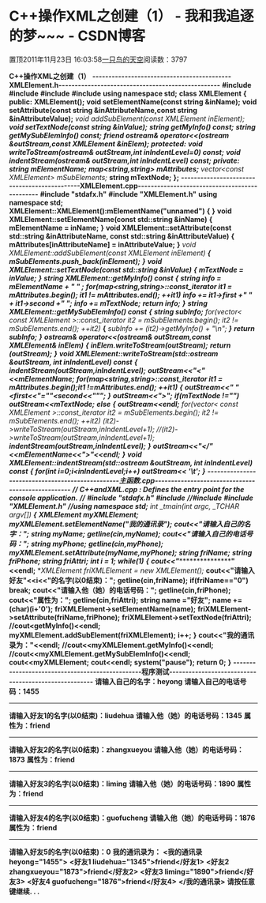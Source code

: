 
# C++操作XML之创建（1） - 我和我追逐的梦~~~ - CSDN博客


置顶2011年11月23日 16:03:58[一只鸟的天空](https://me.csdn.net/heyongluoyao8)阅读数：3797


**C++操作XML之创建（1）**
**-------------------------------------------XMLElement.h--------------------------------------------------**
**\#include<string>**
**\#include<vector>**
**\#include<map>**
**\#include<iostream>**
**using namespace std;**
**class XMLElement**
**{**
**public:**
**XMLElement();**
**void setElementName(const string &inName);**
**void setAttribute(const string &inAttributeName,const string &inAttributeValue);**
**void addSubElement(const XMLElement *inElement);**
**void setTextNode(const string &inValue);**
**string getMyInfo() const;**
**string getMySubElemInfo() const;**
**friend ostream& operator<<(ostream &outStream,const XMLElement &inElem);**
**protected:**
**void writeToStream(ostream& outStream,int inIndentLevel=0) const;**
**void indentStream(ostream& outStream,int inIndentLevel) const;**
**private:**
**string mElementName;**
**map<string,string> mAttributes;**
**vector<const XMLElement*> mSubElements;**
**string mTextNode;**
**};**
**---------------------------------------------XMLElement.cpp----------------------------------------------**
**\#include "stdafx.h"**
**\#include "XMLElement.h"**
**using namespace std;**
**XMLElement::XMLElement():mElementName("unnamed")**
**{**
**}**
**void XMLElement::setElementName(const std::string &inName)**
**{**
**mElementName = inName;**
**}**
**void XMLElement::setAttribute(const std::string &inAttributeName, const std::string &inAttributeValue)**
**{**
**mAttributes[inAttributeName] = inAttributeValue;**
**}**
**void XMLElement::addSubElement(const XMLElement *inElement)**
**{**
**mSubElements.push_back(inElement);**
**}**
**void XMLElement::setTextNode(const std::string &inValue)**
**{**
**mTextNode = inValue;**
**}**
**string XMLElement::getMyInfo() const**
**{**
**string info = mElementName + " " ;**
**for(map<string,string>::const_iterator it1 = mAttributes.begin(); it1 != mAttributes.end(); ++it1)**
**info += it1->first +" " + it1->second +" ";**
**info += mTextNode;**
**return info;**
**}**
**string XMLElement::getMySubElemInfo() const**
**{**
**string subInfo;**
**for(vector< const XMLElement* >::const_iterator it2 = mSubElements.begin(); it2 != mSubElements.end(); ++it2)**
**{**
**subInfo += (*it2)->getMyInfo() + "\n";**
**}**
**return subInfo;**
**}**
**ostream& operator<<(ostream& outStream,const XMLElement& inElem)**
**{**
**inElem.writeToStream(outStream);**
**return (outStream);**
**}**
**void XMLElement::writeToStream(std::ostream &outStream, int inIndentLevel) const**
**{**
**indentStream(outStream,inIndentLevel);**
**outStream<<"<"<<mElementName;**
**for(map<string,string>::const_iterator it1 = mAttributes.begin();it1 !=mAttributes.end(); ++it1)**
**{**
**outStream<<" "<<it1->first<<"=\""<<it1->second<<"\"";**
**}**
**outStream<<">";**
**if(mTextNode !="")**
**outStream<<mTextNode;**
**else**
**{**
**outStream<<endl;**
**for(vector< const XMLElement* >::const_iterator it2 = mSubElements.begin(); it2 != mSubElements.end(); ++it2)**
**(*it2)->writeToStream(outStream,inIndentLevel+1);**
**//(*it2)->writeToStream(outStream,inIndentLevel+1);**
**indentStream(outStream,inIndentLevel);**
**}**
**outStream<<"</"<<mElementName<<">"<<endl;**
**}**
**void XMLElement::indentStream(std::ostream &outStream, int inIndentLevel) const**
**{**
**for(int i=0;i<inIndentLevel;i++)**
**outStream<< '\t';**
**}**
**-------------------------------------------------主函数.cpp--------------------------------------------------**
**// C++andXML.cpp : Defines the entry point for the console application.**
**//**
**\#include "stdafx.h"**
**\#include<string>**
**//\#include<iostream>**
**\#include "XMLElement.h"**
**//using namespace std;**
**int _tmain(int argc, _TCHAR* argv[])**
**{**
**XMLElement myXMLElement;**
**myXMLElement.setElementName("我的通讯录");**
**cout<<"请输入自己的名字：";**
**string myName;**
**getline(cin,myName);**
**cout<<"请输入自己的电话号码：";**
**string myPhone;**
**getline(cin,myPhone);**
**myXMLElement.setAttribute(myName,myPhone);**
**string friName;**
**string friPhone;**
**string friAttri;**
**int i = 1;**
**while(1)**
**{**
**cout<<"********************"<<endl;**
**XMLElement *friXMLElement = new XMLElement();**
**cout<<"请输入好友"<<i<<"的名字(以0结束)：";**
**getline(cin,friName);**
**if(friName=="0")**
**break;**
**cout<<"请输入他（她）的电话号码：";**
**getline(cin,friPhone);**
**cout<<"属性为：";**
**getline(cin,friAttri);**
**string name ="好友";**
**name += (char)(i+'0');**
**friXMLElement->setElementName(name);**
**friXMLElement->setAttribute(friName,friPhone);**
**friXMLElement->setTextNode(friAttri);**
**//cout<<friXMLElement->getMyInfo()<<endl;**
**myXMLElement.addSubElement(friXMLElement);**
**i++;**
**}**
**cout<<"我的通讯录为："<<endl;**
**//cout<<myXMLElement.getMyInfo()<<endl;**
**//cout<<myXMLElement.getMySubElemInfo()<<endl;**
**cout<<myXMLElement;**
**cout<<endl;**
**system("pause");**
**return 0;**
**}**
**------------------------------------------------程序测试-----------------------------------------------------**
**请输入自己的名字：heyong**
**请输入自己的电话号码：1455**
************************
**请输入好友1的名字(以0结束)：liudehua**
**请输入他（她）的电话号码：1345**
**属性为：friend**
************************
**请输入好友2的名字(以0结束)：zhangxueyou**
**请输入他（她）的电话号码：1873**
**属性为：friend**
************************
**请输入好友3的名字(以0结束)：liming**
**请输入他（她）的电话号码：1890**
**属性为：friend**
************************
**请输入好友4的名字(以0结束)：guofucheng**
**请输入他（她）的电话号码：1876**
**属性为：friend**
************************
**请输入好友5的名字(以0结束)：0**
**我的通讯录为：**
**<我的通讯录 heyong="1455">**
**<好友1 liudehua="1345">friend</好友1>**
**<好友2 zhangxueyou="1873">friend</好友2>**
**<好友3 liming="1890">friend</好友3>**
**<好友4 guofucheng="1876">friend</好友4>**
**</我的通讯录>**
**请按任意键继续. . .**




